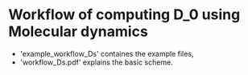 # Workflow of computing D_0 using Molecular dynamics

- 'example_workflow_Ds' containes the example files,
- 'workflow_Ds.pdf' explains the basic scheme.
